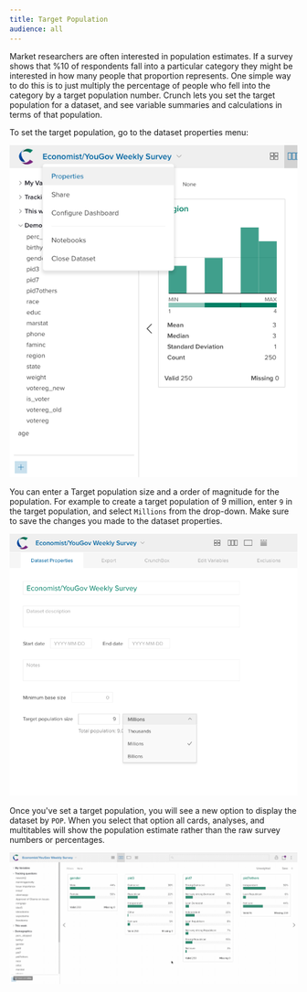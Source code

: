 ```yaml
---
title: Target Population
audience: all
---
```


Market researchers are often interested in population estimates. If a survey shows that %10 of respondents fall into a particular category they might be interested in how many people that proportion represents. One simple way to do this is to just multiply the percentage of people who fell into the category by a target population number. Crunch lets you set the target population for a dataset, and see variable summaries and calculations in terms of that population. 

To set the target population, go to the dataset properties menu:


![](images/populationDatasetProperties.png)


You can enter a Target population size and a order of magnitude for the population. For example to create a target population of 9 million, enter `9` in the target population, and select `Millions` from the drop-down. Make sure to save the changes you made to the dataset properties. 


![](images/setPopulationSize.png)


Once you've set a target population, you will see a new option to display the dataset by `POP`. When you select that option all cards, analyses, and multitables will show the population estimate rather than the raw survey numbers or percentages. 


![](images/showPopulations.gif)

